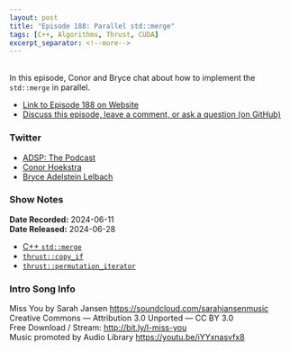 ```yaml
---
layout: post
title: "Episode 188: Parallel std::merge"
tags: [C++, Algorithms, Thrust, CUDA]
excerpt_separator: <!--more-->
---
```


<div id="buzzsprout-player-15249538"></div><script src="https://www.buzzsprout.com/1501960/15249538-episode-188-parallel-std-merge.js?container_id=buzzsprout-player-15249538&player=small" type="text/javascript" charset="utf-8"></script>

<br>In this episode, Conor and Bryce chat about how to implement the `std::merge` in parallel.

<!--more-->

* [Link to Episode 188 on Website](https://adspthepodcast.com/2024/06/28/Episode-188.html)
* [Discuss this episode, leave a comment, or ask a question (on GitHub)](https://github.com/codereport/adsp2/discussions/87)

### Twitter
 
* [ADSP: The Podcast](https://twitter.com/adspthepodcast)
* [Conor Hoekstra](https://twitter.com/code_report)
* [Bryce Adelstein Lelbach](https://twitter.com/blelbach)

### Show Notes

**Date Recorded:** 2024-06-11 <br>
**Date Released:** 2024-06-28

* [C++ `std::merge`](https://en.cppreference.com/w/cpp/algorithm/merge)
* [`thrust::copy_if`](https://nvidia.github.io/cccl/thrust/api/function_group__stream__compaction_1gafd4cd96b998ad2b3c336be1e24dc1f67.html)
* [`thrust::permutation_iterator`](https://nvidia.github.io/cccl/thrust/api/function_group__fancyiterator_1ga3b3bbd097ef9c112595962690f0741b8.html)

### Intro Song Info
 
Miss You by Sarah Jansen https://soundcloud.com/sarahjansenmusic<br>
Creative Commons — Attribution 3.0 Unported — CC BY 3.0<br>
Free Download / Stream: http://bit.ly/l-miss-you<br>
Music promoted by Audio Library https://youtu.be/iYYxnasvfx8<br>
